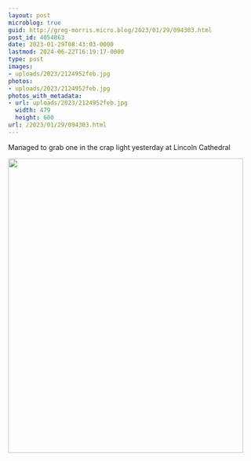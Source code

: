 ```yaml
---
layout: post
microblog: true
guid: http://greg-morris.micro.blog/2023/01/29/094303.html
post_id: 4054863
date: 2023-01-29T08:43:03-0000
lastmod: 2024-06-22T16:19:17-0000
type: post
images:
- uploads/2023/2124952feb.jpg
photos:
- uploads/2023/2124952feb.jpg
photos_with_metadata:
- url: uploads/2023/2124952feb.jpg
  width: 479
  height: 600
url: /2023/01/29/094303.html
---
```

Managed to grab one in the crap light yesterday at Lincoln Cathedral

<img src="uploads/2023/2124952feb.jpg" width="479" height="600" alt="">
